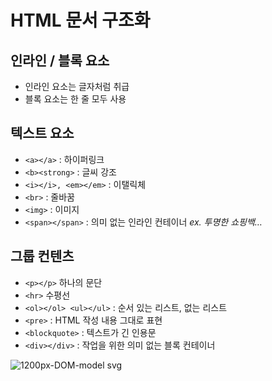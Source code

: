 # HTML 문서 구조화

## 인라인 / 블록 요소

- 인라인 요소는 글자처럼 취급
- 블록 요소는 한 줄 모두 사용

## 텍스트 요소

- `<a></a>` : 하이퍼링크
- `<b><strong>` : 글씨 강조
- `<i></i>, <em></em>` : 이탤릭체
- `<br>` : 줄바꿈
- `<img>` : 이미지
- `<span></span>` : 의미 없는 인라인 컨테이너 *ex. 투명한 쇼핑백…*

## 그룹 컨텐츠

- `<p></p>` 하나의 문단
- `<hr>` 수평선
- `<ol></ol> <ul></ul>` : 순서 있는 리스트, 없는 리스트
- `<pre>` : HTML 작성 내용 그대로 표현
- `<blockquote>` : 텍스트가 긴 인용문
- `<div></div>` : 작업을 위한 의미 없는 블록 컨테이너

![1200px-DOM-model svg](https://user-images.githubusercontent.com/97926368/182071541-a3a8142c-aa70-44bd-8f50-57e19af577a4.png)
